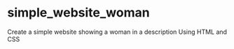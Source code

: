 # simple_website_woman



Create a simple website showing a woman in a description Using HTML and CSS 
